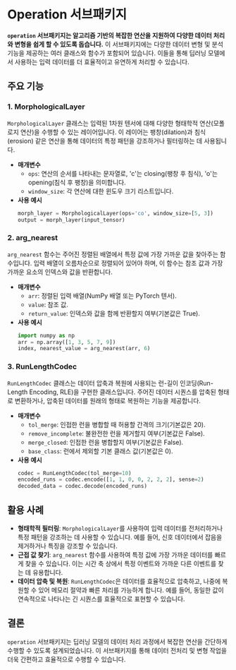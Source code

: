 # Operation 서브패키지

**`operation` 서브패키지는 알고리즘 기반의 복잡한 연산을 지원하여 다양한 데이터 처리와 변형을 쉽게 할 수 있도록 돕습니다.** 이 서브패키지에는 다양한 데이터 변형 및 분석 기능을 제공하는 여러 클래스와 함수가 포함되어 있습니다. 이들을 통해 딥러닝 모델에서 사용하는 입력 데이터를 더 효율적이고 유연하게 처리할 수 있습니다.

## 주요 기능

### 1. MorphologicalLayer

`MorphologicalLayer` 클래스는 입력된 1차원 텐서에 대해 다양한 형태학적 연산(모폴로지 연산)을 수행할 수 있는 레이어입니다. 이 레이어는 팽창(dilation)과 침식(erosion) 같은 연산을 통해 데이터의 특정 패턴을 강조하거나 필터링하는 데 사용됩니다.

- **매개변수**
  - `ops`: 연산의 순서를 나타내는 문자열로, 'c'는 closing(팽창 후 침식), 'o'는 opening(침식 후 팽창)을 의미합니다.
  - `window_size`: 각 연산에 대한 윈도우 크기 리스트입니다.
- **사용 예시**
  ```python
  morph_layer = MorphologicalLayer(ops='co', window_size=[5, 3])
  output = morph_layer(input_tensor)
  ```

### 2. arg_nearest

`arg_nearest` 함수는 주어진 정렬된 배열에서 특정 값에 가장 가까운 값을 찾아주는 함수입니다. 입력 배열이 오름차순으로 정렬되어 있어야 하며, 이 함수는 참조 값과 가장 가까운 요소의 인덱스와 값을 반환합니다.

- **매개변수**
  - `arr`: 정렬된 입력 배열(NumPy 배열 또는 PyTorch 텐서).
  - `value`: 참조 값.
  - `return_value`: 인덱스와 값을 함께 반환할지 여부(기본값은 True).
- **사용 예시**
  ```python
  import numpy as np
  arr = np.array([1, 3, 5, 7, 9])
  index, nearest_value = arg_nearest(arr, 6)
  ```

### 3. RunLengthCodec

`RunLengthCodec` 클래스는 데이터 압축과 복원에 사용되는 런-길이 인코딩(Run-Length Encoding, RLE)을 구현한 클래스입니다. 주어진 데이터 시퀀스를 압축된 형태로 변환하거나, 압축된 데이터를 원래의 형태로 복원하는 기능을 제공합니다.

- **매개변수**
  - `tol_merge`: 인접한 런을 병합할 때 허용할 간격의 크기(기본값은 20).
  - `remove_incomplete`: 불완전한 런을 제거할지 여부(기본값은 False).
  - `merge_closed`: 인접한 런을 병합할지 여부(기본값은 False).
  - `base_class`: 런에서 제외할 기본 클래스 값(기본값은 0).
- **사용 예시**
  ```python
  codec = RunLengthCodec(tol_merge=10)
  encoded_runs = codec.encode([1, 1, 0, 0, 2, 2, 2], sense=2)
  decoded_data = codec.decode(encoded_runs)
  ```

## 활용 사례

- **형태학적 필터링**: `MorphologicalLayer`를 사용하여 입력 데이터를 전처리하거나 특정 패턴을 강조하는 데 사용할 수 있습니다. 예를 들어, 신호 데이터에서 잡음을 제거하거나 특징을 강조할 수 있습니다.
- **근접 값 찾기**: `arg_nearest` 함수를 사용하여 특정 값에 가장 가까운 데이터를 빠르게 찾을 수 있습니다. 이는 시간 축 상에서 특정 이벤트와 가까운 다른 이벤트를 찾는 데 유용합니다.
- **데이터 압축 및 복원**: `RunLengthCodec`은 데이터를 효율적으로 압축하고, 나중에 복원할 수 있어 메모리 절약과 빠른 처리를 가능하게 합니다. 예를 들어, 동일한 값이 연속적으로 나타나는 긴 시퀀스를 효율적으로 표현할 수 있습니다.

## 결론

`operation` 서브패키지는 딥러닝 모델의 데이터 처리 과정에서 복잡한 연산을 간단하게 수행할 수 있도록 설계되었습니다. 이 서브패키지를 통해 데이터 전처리 및 변형 작업을 더욱 간편하고 효율적으로 수행할 수 있습니다.

